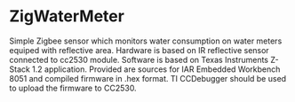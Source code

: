 # ZigWaterMeter

Simple Zigbee sensor which monitors water consumption on water meters equiped with reflective area.
Hardware is based on IR reflective sensor connected to cc2530 module.
Software is based on Texas Instruments Z-Stack 1.2 application.
Provided are sources for IAR Embedded Workbench 8051 and compiled firmware in .hex format. TI CCDebugger should be used to upload the firmware to CC2530.
